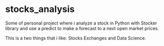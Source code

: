 # stocks_analysis

Some of personal project where i analyze a stock in Python with Stocker library and use a predict to make a forecast to a next open market prices.

This is a two things that i like: Stocks Exchanges and Data Science.
